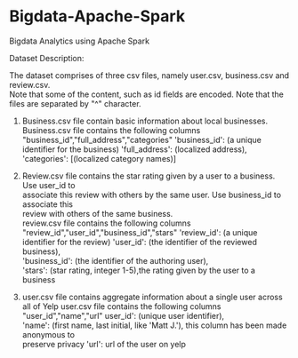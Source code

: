 # Bigdata-Apache-Spark
Bigdata Analytics using Apache Spark

Dataset	Description:

The	dataset	comprises	of	three	csv files,	namely	user.csv,	business.csv	and	review.csv.		
Note	that	some	of	the	content,	such	as	id	fields	are	encoded.	Note	that	the	files	are	
separated	by	"^"	character.	

1.	Business.csv	file	contain	basic	information	about	local	businesses.	
Business.csv	file	contains	the	following	columns	
"business_id","full_address","categories"
'business_id':	(a	unique	identifier	for	the	business)
'full_address':	(localized	address),	
'categories':	[(localized	category	names)]		

2.	Review.csv file	contains	the	star	rating	given	by	a	user	to	a	business.	Use	user_id	to	
associate	this	review	with	others	by	the	same	user.	Use	business_id	to	associate	this	
review	with	others	of	the	same	business.	
review.csv file	contains	the	following	columns	
"review_id","user_id","business_id","stars"
'review_id':	(a	unique	identifier	for	the	review)
'user_id':	(the	identifier	of	the	reviewed	business),	
'business_id':	(the	identifier	of	the	authoring	user),	
'stars':	(star	rating,	integer	1-5),the	rating	given	by	the	user	to	a	business

3.	user.csv	file contains	aggregate	information	about	a	single	user	across	all	of	Yelp
user.csv	file contains	the	following	columns	"user_id","name","url"
user_id':	(unique	user	identifier),	
'name':	(first	name,	last	initial,	like	'Matt	J.'),	this	column	has	been	made	anonymous	to	
preserve	privacy	
'url':	url	of	the	user	on	yelp
